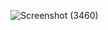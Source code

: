 ![Screenshot (3460)](https://github.com/user-attachments/assets/268bae15-e9bc-472a-9bac-941907e1a492)
